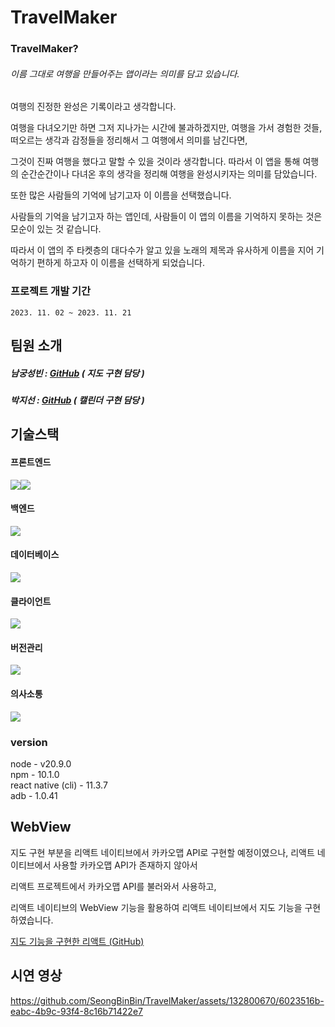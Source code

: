 # TravelMaker

### TravelMaker?
###### 이름 그대로 여행을 만들어주는 앱이라는 의미를 담고 있습니다.

여행의 진정한 완성은 기록이라고 생각합니다.

여행을 다녀오기만 하면 그저 지나가는 시간에 불과하겠지만, 여행을 가서 경험한 것들, 떠오르는 생각과 감정들을 정리해서 그 여행에서 의미를 남긴다면,

그것이 진짜 여행을 했다고 말할 수 있을 것이라 생각합니다. 따라서 이 앱을 통해 여행의 순간순간이나 다녀온 후의 생각을 정리해 여행을 완성시키자는 의미를 담았습니다.

또한 많은 사람들의 기억에 남기고자 이 이름을 선택했습니다.

사람들의 기억을 남기고자 하는 앱인데, 사람들이 이 앱의 이름을 기억하지 못하는 것은 모순이 있는 것 같습니다.

따라서 이 앱의 주 타켓층의 대다수가 알고 있을 노래의 제목과 유사하게 이름을 지어 기억하기 편하게 하고자 이 이름을 선택하게 되었습니다.

### 프로젝트 개발 기간
`
2023. 11. 02 ~ 2023. 11. 21
`

## 팀원 소개

##### 남궁성빈 : [GitHub](https://github.com/SeongBinBin) ( 지도 구현 담당 )
##### 박지선 : [GitHub](https://github.com/dbrnjsdlfma)  ( 캘린더 구현 담당 )

## 기술스택

#### 프론트엔드
<div style="display: flex;">
  <img src="https://img.shields.io/badge/React Native-61DAFB?style=flat-square&logo=React&logoColor=black"/>
  <img src="https://img.shields.io/badge/React-61DAFB?style=flat-square&logo=React&logoColor=black"/>
</div>

#### 백엔드
<img src="https://img.shields.io/badge/Node.js-339933?style=flat-square&logo=Node.js&logoColor=white"/>

#### 데이터베이스
<img src="https://img.shields.io/badge/Firebase-FFCA28?style=flat-square&logo=firebase&logoColor=black"/>

#### 클라이언트
<img src="https://img.shields.io/badge/Android Studio-3DDC84?style=flat-square&logo=Android Studio&logoColor=white"/>

#### 버전관리
<img src="https://img.shields.io/badge/GitHub-181717?style=flat-square&logo=GitHub&logoColor=white"/>

#### 의사소통
<img src="https://img.shields.io/badge/Figma-f24e1e?style=for-the-badge&logo=figma&logoColor=white">

### version
node - v20.9.0<br/>
npm - 10.1.0<br/>
react native (cli) - 11.3.7<br/>
adb - 1.0.41

## WebView

지도 구현 부분을 리액트 네이티브에서 카카오맵 API로 구현할 예정이였으나,
리액트 네이티브에서 사용할 카카오맵 API가 존재하지 않아서

리액트 프로젝트에서 카카오맵 API를 불러와서 사용하고,

리액트 네이티브의 WebView 기능을 활용하여 리액트 네이티브에서 지도 기능을 구현하였습니다.

[지도 기능을 구현한 리액트 (GitHub)](https://github.com/SeongBinBin/RN_Map)

## 시연 영상
https://github.com/SeongBinBin/TravelMaker/assets/132800670/6023516b-eabc-4b9c-93f4-8c16b71422e7

